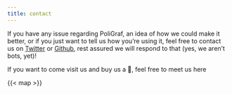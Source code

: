 ```yaml
---
title: contact
---
```



If you have any issue regarding PoliGraf, an idea of how we could make it better, or if you just want to tell us how you’re using it, feel free to contact us on [Twitter](https://twitter.com/sexigraf_fr) or [Github](https://github.com/sexibytes/poligraf/issues), rest assured we will respond to that (yes, we aren’t bots, yet)!

If you want to come visit us and buy us a :beer:, feel free to meet us here

{{< map >}}
